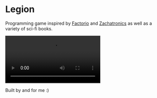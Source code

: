 # Legion

Programming game inspired by [Factorio][1] and [Zachatronics][2] as well as a
variety of sci-fi books.

<div><video controls src="https://user-images.githubusercontent.com/652873/193968989-242d3b69-f7e6-4e3e-9ab3-88c041bc143c.mp4" ></video></div>

Built by and for me :)

[1]: https://www.factorio.com/
[2]: https://www.zachtronics.com/

